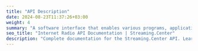 ```yaml
---
title: "API Description"
date: 2024-08-23T11:37:26+03:00
weight: 4
summary: "A software interface that enables various programs, applications, and systems to interact with your radio."
seo_title: "Internet Radio API Documentation | Streaming.Center"
description: "Complete documentation for the Streaming.Center API. Learn how to integrate and automate your Internet radio station with our comprehensive API reference."
---
```


